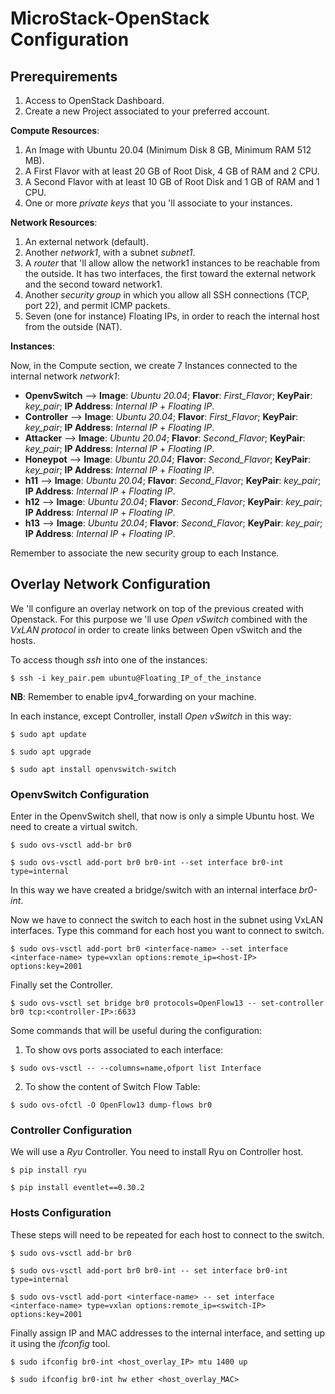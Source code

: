 # MicroStack-OpenStack Configuration

## Prerequirements

1. Access to OpenStack Dashboard.
2. Create a new Project associated to your preferred account.

**Compute Resources**:
1. An Image with Ubuntu 20.04 (Minimum Disk 8 GB, Minimum RAM 512 MB).
2. A First Flavor with at least 20 GB of Root Disk, 4 GB of RAM and 2 CPU.
3. A Second Flavor with at least 10 GB of Root Disk and 1 GB of RAM  and 1 CPU.
4. One or more *private keys* that you 'll associate to your instances.

**Network Resources**:
1. An external network (default).
2. Another *network1*, with a subnet *subnet1*.
3. A *router* that 'll allow allow the network1 instances to be reachable from the outside. It has two interfaces, the first toward the external network and the second toward network1.
4. Another *security group* in which you allow all SSH connections (TCP, port 22), and permit ICMP packets.
5. Seven (one for instance) Floating IPs, in order to reach the internal host from the outside (NAT).

**Instances**:

Now, in the Compute section, we create 7 Instances connected to the internal network *network1*:
- **OpenvSwitch** --> **Image**: *Ubuntu 20.04*; **Flavor**: *First_Flavor*; **KeyPair**: *key_pair*; **IP Address**: *Internal IP* + *Floating IP*.
- **Controller**  --> **Image**: *Ubuntu 20.04*; **Flavor**: *First_Flavor*; **KeyPair**: *key_pair*; **IP Address**: *Internal IP* + *Floating IP*.
- **Attacker**    --> **Image**: *Ubuntu 20.04*; **Flavor**: *Second_Flavor*; **KeyPair**: *key_pair*; **IP Address**: *Internal IP* + *Floating IP*.
- **Honeypot**    --> **Image**: *Ubuntu 20.04*; **Flavor**: *Second_Flavor*; **KeyPair**: *key_pair*; **IP Address**: *Internal IP* + *Floating IP*.
- **h11**         --> **Image**: *Ubuntu 20.04*; **Flavor**: *Second_Flavor*; **KeyPair**: *key_pair*; **IP Address**: *Internal IP* + *Floating IP*.
- **h12**         --> **Image**: *Ubuntu 20.04*; **Flavor**: *Second_Flavor*; **KeyPair**: *key_pair*; **IP Address**: *Internal IP* + *Floating IP*.
- **h13**         --> **Image**: *Ubuntu 20.04*; **Flavor**: *Second_Flavor*; **KeyPair**: *key_pair*; **IP Address**: *Internal IP* + *Floating IP*.

Remember to associate the new security group to each Instance.

## Overlay Network Configuration

We 'll configure an overlay network on top of the previous created with Openstack. For this purpose we 'll use *Open vSwitch* combined with the *VxLAN protocol* in order to create links between Open vSwitch and the hosts.

To access though *ssh* into one of the instances:

```
$ ssh -i key_pair.pem ubuntu@Floating_IP_of_the_instance
```
**NB**: Remember to enable ipv4_forwarding on your machine.

In each instance,  except Controller, install *Open vSwitch* in this way:

```
$ sudo apt update

$ sudo apt upgrade

$ sudo apt install openvswitch-switch
```
### OpenvSwitch Configuration

Enter in the OpenvSwitch shell, that now is only a simple Ubuntu host. We need to create a virtual switch.

```
$ sudo ovs-vsctl add-br br0 

$ sudo ovs-vsctl add-port br0 br0-int --set interface br0-int type=internal
```
In this way we have created a bridge/switch with an internal interface *br0-int*.

Now we have to connect the switch to each host in the subnet using VxLAN interfaces. Type this command for each host you want to connect to switch.

```
$ sudo ovs-vsctl add-port br0 <interface-name> --set interface <interface-name> type=vxlan options:remote_ip=<host-IP> options:key=2001
```
Finally set the Controller.

```
$ sudo ovs-vsctl set bridge br0 protocols=OpenFlow13 -- set-controller br0 tcp:<controller-IP>:6633
```
Some commands that will be useful during the configuration:

1. To show ovs ports associated to each interface:

```
$ sudo ovs-vsctl -- --columns=name,ofport list Interface
```
2. To show the content of Switch Flow Table:

```
$ sudo ovs-ofctl -O OpenFlow13 dump-flows br0 
```
### Controller Configuration

We will use a *Ryu* Controller. You need to install Ryu on Controller host.

```
$ pip install ryu

$ pip install eventlet==0.30.2
```
### Hosts Configuration

These steps will need to be repeated for each host to connect to the switch.

```
$ sudo ovs-vsctl add-br br0

$ sudo ovs-vsctl add-port br0 br0-int -- set interface br0-int type=internal

$ sudo ovs-vsctl add-port <interface-name> -- set interface <interface-name> type=vxlan options:remote_ip=<switch-IP> options:key=2001 
```
Finally assign IP and MAC addresses to the internal interface, and setting up it using the *ifconfig* tool.

```
$ sudo ifconfig br0-int <host_overlay_IP> mtu 1400 up 

$ sudo ifconfig br0-int hw ether <host_overlay_MAC> 
```
